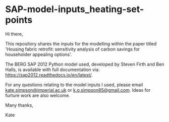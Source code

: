 # SAP-model-inputs_heating-set-points

Hi there,

This repository shares the inputs for the modelling within the paper titled 'Housing fabric retrofit: sensitivity analysis of carbon savings for householder appealing options'. 

The BERG SAP 2012 Python model used, developed by Steven Firth and Ben Halls, is available with full documentation via: https://sap2012.readthedocs.io/en/latest/.

For any questions relating to the model inputs I used, please email kate.simpson@imperial.ac.uk or k.g.simpson85@gmail.com.
Ideas for furture work are also welcome.

Many thanks,

Kate
